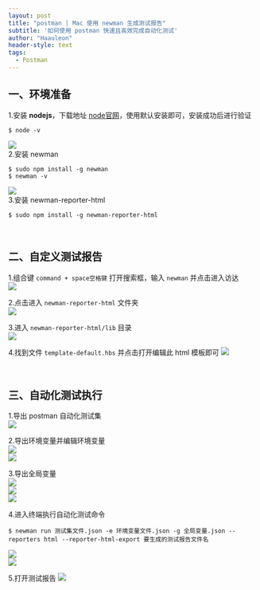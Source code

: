 ```yaml
---
layout: post
title: "postman | Mac 使用 newman 生成测试报告"
subtitle: '如何使用 postman 快速且高效完成自动化测试'
author: "Haauleon"
header-style: text
tags:
  - Postman
---
```


## 一、环境准备
1.安装 **nodejs**，下载地址 [node官网](https://nodejs.org/zh-cn/)，使用默认安装即可，安装成功后进行验证   
```
$ node -v
```     
![](\img\in-post\post-postman\2021-01-30-postman-auto-1.png)     
2.安装 newman    
```
$ sudo npm install -g newman
$ newman -v
```   
![](\img\in-post\post-postman\2021-01-30-postman-auto-2.png)    
3.安装 newman-reporter-html     
```
$ sudo npm install -g newman-reporter-html
```    
<br>

## 二、自定义测试报告  
1.组合键 `command + space空格键` 打开搜索框，输入 `newman` 并点击进入访达      
![](\img\in-post\post-postman\2021-01-30-postman-auto-3.png)   

2.点击进入 `newman-reporter-html` 文件夹    
![](\img\in-post\post-postman\2021-01-30-postman-auto-4.png)     

3.进入 `newman-reporter-html/lib` 目录     
![](\img\in-post\post-postman\2021-01-30-postman-auto-5.png)    

4.找到文件 `template-default.hbs` 并点击打开编辑此 html 模板即可
![](\img\in-post\post-postman\2021-01-30-postman-auto-6.png)    

<br>

## 三、自动化测试执行
1.导出 postman 自动化测试集  
![](\img\in-post\post-postman\2021-01-30-postman-auto-7.png)    

2.导出环境变量并编辑环境变量     
![](\img\in-post\post-postman\2021-01-30-postman-auto-8.png)     
![](\img\in-post\post-postman\2021-01-30-postman-auto-9.png)    

3.导出全局变量    
![](\img\in-post\post-postman\2021-01-30-postman-auto-10.png)     
![](\img\in-post\post-postman\2021-01-30-postman-auto-11.png)   
![](\img\in-post\post-postman\2021-01-30-postman-auto-12.png) 

4.进入终端执行自动化测试命令   
```
$ newman run 测试集文件.json -e 环境变量文件.json -g 全局变量.json --reporters html --reporter-html-export 要生成的测试报告文件名
```    
![](\img\in-post\post-postman\2021-01-30-postman-auto-13.png)     
![](\img\in-post\post-postman\2021-01-30-postman-auto-14.png)   

5.打开测试报告
![](\img\in-post\post-postman\2021-01-30-postman-auto-15.png) 